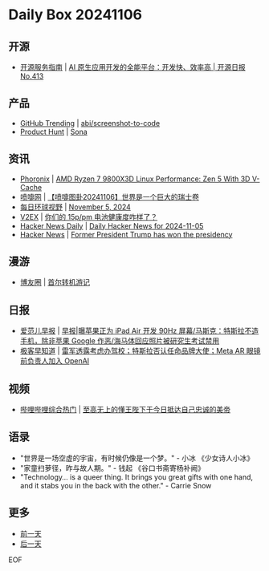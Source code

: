 # Daily Box 20241106

## 开源
- [开源服务指南](https://osguider.com/blog/) | [AI 原生应用开发的全能平台：开发快、效率高 | 开源日报 No.413](https://osguider.com/blog/post/daily/daily-413/)

## 产品
- [GitHub Trending](https://github.com/trending?since=daily) | [abi/screenshot-to-code](https://github.com/abi/screenshot-to-code)
- [Product Hunt](https://www.producthunt.com) | [Sona](https://www.producthunt.com/posts/sona-7)

## 资讯
- [Phoronix](https://www.phoronix.com/) | [AMD Ryzen 7 9800X3D Linux Performance: Zen 5 With 3D V-Cache](https://www.phoronix.com/review/amd-ryzen-7-9800x3d-linux)
- [喷嚏网](http://www.dapenti.com/blog/blog.asp?subjectid=70&name=xilei) | [【喷嚏图卦20241106】世界是一个巨大的瑞士卷](http://www.dapenti.com/blog/more.asp?name=xilei&id=182269)
- [每日环球视野](https://idai.ly/) | [November 5, 2024](http://m.idai.ly/se/a193iG?1730736000)
- [V2EX](https://www.v2ex.com/) | [你们的 15p/pm 电池健康度咋样了？](https://www.v2ex.com/t/1087139)
- [Hacker News Daily](https://www.daemonology.net/hn-daily/) | [Daily Hacker News for 2024-11-05](https://www.daemonology.net/hn-daily/2024-11-05.html)
- [Hacker News](https://news.ycombinator.com/front) | [Former President Trump has won the presidency](https://news.ycombinator.com/item?id=42057647)

## 漫游
- [博友圈](https://www.boyouquan.com/home) | [首尔转机游记](https://www.boyouquan.com/go?from=feed&link=https%3A%2F%2Ffatesinger.com%2F103060)

## 日报
- [爱范儿早报](https://www.ifanr.com/category/ifanrnews) | [早报|曝苹果正为 iPad Air 开发 90Hz 屏幕/马斯克：特斯拉不造手机，除非苹果 Google 作恶/海马体回应照片被研究生考试禁用](https://www.ifanr.com/1605172)
- [极客早知道](https://www.geekpark.net/column/74) | [雷军透露考虑办驾校；特斯拉否认任命品牌大使；Meta AR 眼镜前负责人加入 OpenAI](https://www.geekpark.net/news/342754)

## 视频
- [哔哩哔哩综合热门](https://www.bilibili.com/v/popular/all/) | [至高无上的懂王陛下于今日抵达自己忠诚的美帝](https://b23.tv/BV19PDGYxEqX)

## 语录
- "世界是一场空虚的宇宙，有时候仍像是一个梦。" - 小冰 《少女诗人小冰》
- "家童扫萝径，昨与故人期。" - 钱起 《谷口书斋寄杨补阙》
- "Technology… is a queer thing. It brings you great gifts with one hand, and it stabs you in the back with the other." - Carrie Snow

## 更多
- [前一天](daily-box-20241105.md)
- [后一天](daily-box-20241107.md)

EOF